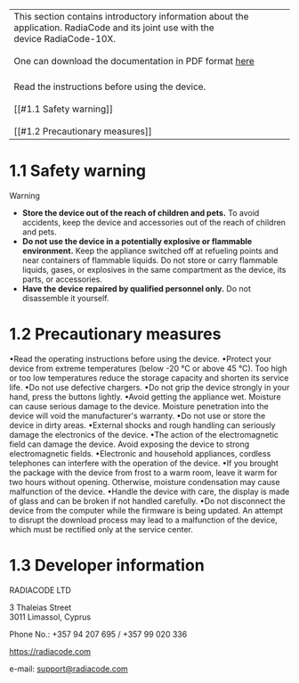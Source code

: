 
|                                                                                                                                                                                                                                                        |
| ------------------------------------------------------------------------------------------------------------------------------------------------------------------------------------------------------------------------------------------------------ |
| This section contains introductory information about the application. RadiaCode and its joint use with the device RadiaCode-10X.<br><br>One can download the documentation in PDF format [here](https://downloads.radiacode.com/EN/RC-10x_Android.pdf) |
| <br>Read the instructions before using the device.<br><br>[[#1.1 Safety warning]]<br><br>[[#1.2 Precautionary measures]]<br>                                                                                                                           |
# 1.1 Safety warning

>[!warning] 
>- **Store the device out of the reach of children and pets.** To avoid accidents, keep the device and accessories out of the reach of children and pets.
>- **Do not use the device in a potentially explosive or flammable environment.** Keep the appliance switched off at refueling points and near containers of flammable liquids. Do not store or carry flammable liquids, gases, or explosives in the same compartment as the device, its parts, or accessories.
>- **Have the device repaired by qualified personnel only.** Do not disassemble it yourself.
# 1.2 Precautionary measures

•Read the operating instructions before using the device.
•Protect your device from extreme temperatures (below -20 °C or above 45 °C). Too high or too low temperatures reduce the storage capacity and shorten its service life.
•Do not use defective chargers.
•Do not grip the device strongly in your hand, press the buttons lightly.
•Avoid getting the appliance wet. Moisture can cause serious damage to the device. Moisture penetration into the device will void the manufacturer's warranty.
•Do not use or store the device in dirty areas.
•External shocks and rough handling can seriously damage the electronics of the device.
•The action of the electromagnetic field can damage the device. Avoid exposing the device to strong electromagnetic fields.
•Electronic and household appliances, cordless telephones can interfere with the operation of the device.
•If you brought the package with the device from frost to a warm room, leave it warm for two hours without opening. Otherwise, moisture condensation may cause malfunction of the device.
•Handle the device with care, the display is made of glass and can be broken if not handled carefully.
•Do not disconnect the device from the computer while the firmware is being updated. An attempt to disrupt the download process may lead to a malfunction of the device, which must be rectified only at the service center.

# 1.3 Developer information

RADIACODE LTD

3 Thaleias Street  
3011 Limassol, Cyprus

Phone No.: +357 94 207 695 / +357 99 020 336

https://radiacode.com

e-mail: support@radiacode.com